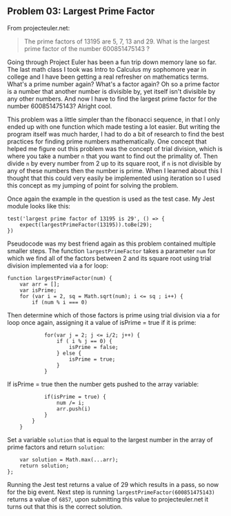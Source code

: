 ## Problem 03: Largest Prime Factor

From projecteuler.net:

> The prime factors of 13195 are 5, 7, 13 and 29. What is the largest prime factor of the number 600851475143 ?

Going through Project Euler has been a fun trip down memory lane so far. The last math class I took was Intro to Calculus my sophomore year in college and I have been getting a real refresher on mathematics terms. What's a prime number again? What's a factor again? Oh so a prime factor is a number that another number is divisible by, yet itself isn't divisible by any other numbers. And now I have to find the largest prime factor for the number 600851475143? Alright cool.

This problem was a little simpler than the fibonacci sequence, in that I only ended up with one function which made testing a lot easier. But writing the program itself was much harder, I had to do a bit of research to find the best practices for finding prime numbers mathematically. One concept that helped me figure out this problem was the concept of trial division, which is where you take a number `n` that you want to find out the primality of. Then divide `n` by every number from 2 up to its square root, if `n` is not divisible by any of these numbers then the number is prime. When I learned about this I thought that this could very easily be implemented using iteration so I used this concept as my jumping of point for solving the problem.

Once again the example in the question is used as the test case. My Jest module looks like this:

```
test('largest prime factor of 13195 is 29', () => {
    expect(largestPrimeFactor(13195)).toBe(29);
})
```

Pseudocode was my best friend again as this problem contained multiple smaller steps. The function `largestPrimeFactor` takes a parameter `num` for which we find all of the factors between 2 and its square root using trial division implemented via a for loop:

```
function largestPrimeFactor(num) {
    var arr = [];
    var isPrime;
    for (var i = 2, sq = Math.sqrt(num); i <= sq ; i++) {
        if (num % i === 0)
```

Then determine which of those factors is prime using trial division via a for loop once again, assigning it a value of isPrime = true if it is prime:

```
            for(var j = 2; j <= i/2; j++) {
                if ( i % j == 0) {
                    isPrime = false;
                } else {
                    isPrime = true;
                }
            }
```

If isPrime = true then the number gets pushed to the array variable:

```
            if(isPrime = true) {
                num /= i;
                arr.push(i)
            }
        }
    }
```

Set a variable `solution` that is equal to the largest number in the array of prime factors and return `solution`:

```
    var solution = Math.max(...arr);
    return solution;
};
```

Running the Jest test returns a value of 29 which results in a pass, so now for the big event. Next step is running `largestPrimeFactor(600851475143)` returns a value of `6857`, upon submitting this value to projecteuler.net it turns out that this is the correct solution.
